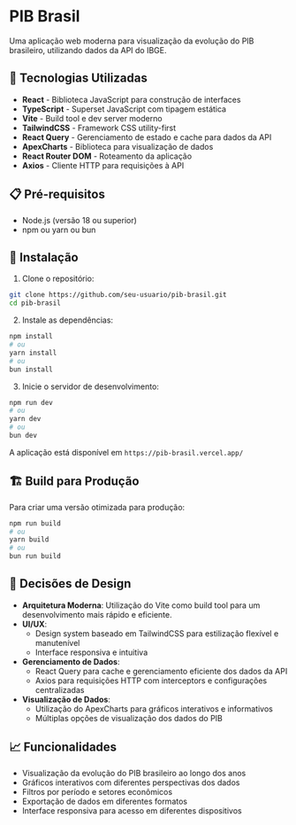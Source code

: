 # PIB Brasil

Uma aplicação web moderna para visualização da evolução do PIB brasileiro, utilizando dados da API do IBGE.

## 🚀 Tecnologias Utilizadas

- **React** - Biblioteca JavaScript para construção de interfaces
- **TypeScript** - Superset JavaScript com tipagem estática
- **Vite** - Build tool e dev server moderno
- **TailwindCSS** - Framework CSS utility-first
- **React Query** - Gerenciamento de estado e cache para dados da API
- **ApexCharts** - Biblioteca para visualização de dados
- **React Router DOM** - Roteamento da aplicação
- **Axios** - Cliente HTTP para requisições à API

## 📋 Pré-requisitos

- Node.js (versão 18 ou superior)
- npm ou yarn ou bun

## 🔧 Instalação

1. Clone o repositório:
```bash
git clone https://github.com/seu-usuario/pib-brasil.git
cd pib-brasil
```

2. Instale as dependências:
```bash
npm install
# ou
yarn install
# ou
bun install
```

3. Inicie o servidor de desenvolvimento:
```bash
npm run dev
# ou
yarn dev
# ou
bun dev
```

A aplicação está disponível em `https://pib-brasil.vercel.app/`

## 🏗️ Build para Produção

Para criar uma versão otimizada para produção:

```bash
npm run build
# ou
yarn build
# ou
bun run build
```

## 🎨 Decisões de Design

- **Arquitetura Moderna**: Utilização do Vite como build tool para um desenvolvimento mais rápido e eficiente.
- **UI/UX**: 
  - Design system baseado em TailwindCSS para estilização flexível e manutenível
  - Interface responsiva e intuitiva
- **Gerenciamento de Dados**:
  - React Query para cache e gerenciamento eficiente dos dados da API
  - Axios para requisições HTTP com interceptors e configurações centralizadas
- **Visualização de Dados**:
  - Utilização do ApexCharts para gráficos interativos e informativos
  - Múltiplas opções de visualização dos dados do PIB

## 📈 Funcionalidades

- Visualização da evolução do PIB brasileiro ao longo dos anos
- Gráficos interativos com diferentes perspectivas dos dados
- Filtros por período e setores econômicos
- Exportação de dados em diferentes formatos
- Interface responsiva para acesso em diferentes dispositivos
